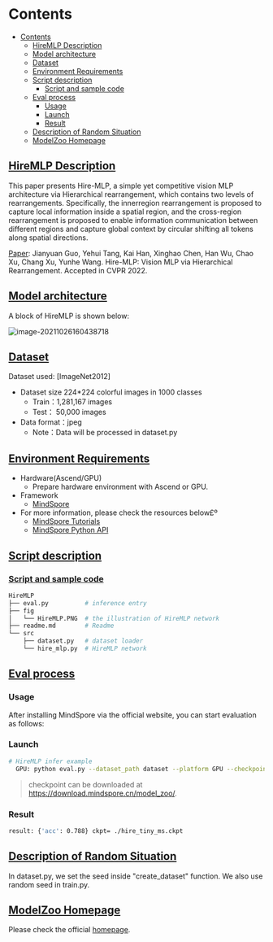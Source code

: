 # Contents

- [Contents](#contents)
    - [HireMLP Description](#hiremlp-description)
    - [Model architecture](#model-architecture)
    - [Dataset](#dataset)
    - [Environment Requirements](#environment-requirements)
    - [Script description](#script-description)
        - [Script and sample code](#script-and-sample-code)
    - [Eval process](#eval-process)
        - [Usage](#usage)
        - [Launch](#launch)
        - [Result](#result)
    - [Description of Random Situation](#description-of-random-situation)
    - [ModelZoo Homepage](#modelzoo-homepage)

## [HireMLP Description](#contents)

  This paper presents Hire-MLP, a simple yet competitive vision MLP architecture via Hierarchical rearrangement, which contains two levels of rearrangements. Specifically, the innerregion rearrangement is proposed to capture local information inside a spatial region, and the cross-region rearrangement is proposed to enable information communication between different regions and capture global context by circular shifting all tokens along spatial directions.

[Paper](https://arxiv.org/pdf/2108.13341.pdf): Jianyuan Guo, Yehui Tang, Kai Han, Xinghao Chen, Han Wu, Chao Xu, Chang Xu, Yunhe Wang. Hire-MLP: Vision MLP via Hierarchical Rearrangement. Accepted in CVPR 2022.

## [Model architecture](#contents)

A block of HireMLP is shown below:

![image-20211026160438718](./fig/HireMLP.PNG)

## [Dataset](#contents)

Dataset used: [ImageNet2012]

- Dataset size 224*224 colorful images in 1000 classes
    - Train：1,281,167 images  
    - Test： 50,000 images
- Data format：jpeg
    - Note：Data will be processed in dataset.py

## [Environment Requirements](#contents)

- Hardware(Ascend/GPU)
    - Prepare hardware environment with Ascend or GPU.
- Framework
    - [MindSpore](https://www.mindspore.cn/install/en)
- For more information, please check the resources below£º
    - [MindSpore Tutorials](https://www.mindspore.cn/tutorials/en/r1.8/index.html)
    - [MindSpore Python API](https://www.mindspore.cn/docs/api/en/r1.8/index.html)

## [Script description](#contents)

### [Script and sample code](#contents)

```bash
HireMLP
├── eval.py          # inference entry
├── fig
│   └── HireMLP.PNG  # the illustration of HireMLP network
├── readme.md        # Readme
└── src
    ├── dataset.py   # dataset loader
    └── hire_mlp.py  # HireMLP network
```

## [Eval process](#contents)

### Usage

After installing MindSpore via the official website, you can start evaluation as follows:

### Launch

```bash
# HireMLP infer example
  GPU: python eval.py --dataset_path dataset --platform GPU --checkpoint_path [CHECKPOINT_PATH]
```

> checkpoint can be downloaded at https://download.mindspore.cn/model_zoo/.

### Result

```bash
result: {'acc': 0.788} ckpt= ./hire_tiny_ms.ckpt
```

## [Description of Random Situation](#contents)

In dataset.py, we set the seed inside "create_dataset" function. We also use random seed in train.py.

## [ModelZoo Homepage](#contents)

Please check the official [homepage](https://gitee.com/mindspore/models).